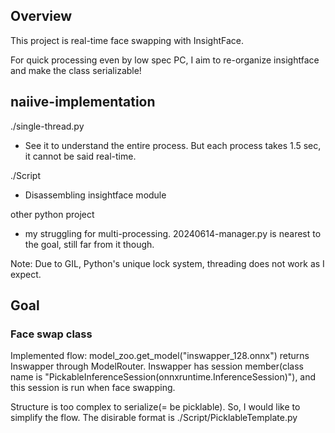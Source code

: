 ## Overview

This project is real-time face swapping with InsightFace.

For quick processing even by low spec PC, I aim to re-organize insightface and make the class serializable!

## naiive-implementation

./single-thread.py

- See it to understand the entire process.
But each process takes 1.5 sec, it cannot be said real-time.

./Script

- Disassembling insightface module

other python project

- my struggling for multi-processing. 20240614-manager.py is nearest to the goal, still far from it though.

Note:
Due to GIL, Python's unique lock system, threading does not work as I expect.

## Goal
### Face swap class
Implemented flow: model_zoo.get_model("inswapper_128.onnx") returns Inswapper through ModelRouter. Inswapper has session member(class name is "PickableInferenceSession(onnxruntime.InferenceSession)"), and this session is run when face swapping.

Structure is too complex to serialize(= be picklable). So, I would like to simplify the flow. The disirable format is ./Script/PicklableTemplate.py
